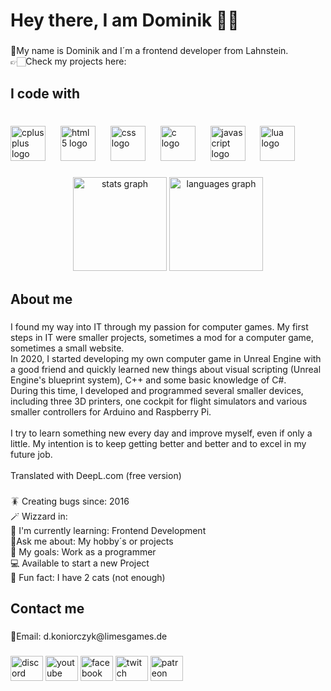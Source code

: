 <h1 align="left">Hey there, I am Dominik 👋🏻</h1>

###

<p align="left">📍My name is Dominik and I´m a frontend developer from Lahnstein.<br>👉🏻Check my projects here:</p>

###

<h2 align="left">I code with</h2>

###

<br clear="both">

<div align="left">
  <img src="https://cdn.jsdelivr.net/gh/devicons/devicon/icons/cplusplus/cplusplus-original.svg" height="56" alt="cplusplus logo"  />
  <img width="16" />
  <img src="https://cdn.jsdelivr.net/gh/devicons/devicon/icons/html5/html5-original.svg" height="56" alt="html5 logo"  />
  <img width="16" />
  <img src="https://cdn.jsdelivr.net/gh/devicons/devicon/icons/css3/css3-original.svg" height="56" alt="css logo"  />
  <img width="16" />
  <img src="https://cdn.jsdelivr.net/gh/devicons/devicon/icons/c/c-original.svg" height="56" alt="c logo"  />
  <img width="16" />
  <img src="https://cdn.jsdelivr.net/gh/devicons/devicon/icons/javascript/javascript-original.svg" height="56" alt="javascript logo"  />
  <img width="16" />
  <img src="https://cdn.jsdelivr.net/gh/devicons/devicon/icons/lua/lua-original.svg" height="56" alt="lua logo"  />
</div>

###

<div align="center">
  <img src="https://github-readme-stats.vercel.app/api?username=DominikKoniorczyk&hide_title=false&hide_rank=false&show_icons=true&include_all_commits=true&count_private=true&disable_animations=false&theme=dark&locale=en&hide_border=false&order=1" height="150" alt="stats graph"  />
  <img src="https://github-readme-stats.vercel.app/api/top-langs?username=DominikKoniorczyk&locale=en&hide_title=false&layout=compact&card_width=320&langs_count=5&theme=dark&hide_border=false&order=2" height="150" alt="languages graph"  />
</div>

###

<h2 align="left">About me</h2>

###

<p align="left">I found my way into IT through my passion for computer games. My first steps in IT were smaller projects, sometimes a mod for a computer game, sometimes a small website. <br>In 2020, I started developing my own computer game in Unreal Engine with a good friend and quickly learned new things about visual scripting (Unreal Engine's blueprint system), C++ and some basic knowledge of C#. <br>During this time, I developed and programmed several smaller devices, including three 3D printers, one cockpit for flight simulators and various smaller controllers for Arduino and Raspberry Pi.<br><br>I try to learn something new every day and improve myself, even if only a little. My intention is to keep getting better and better and to excel in my future job.<br><br>Translated with DeepL.com (free version)</p>

###

<p align="left">🪳 Creating bugs since: 2016<br>🪄 Wizzard in: <br>📖 I'm currently learning: Frontend Development <br>💬Ask me about: My hobby´s or projects<br>🎯 My goals: Work as a programmer <br>💻 Available to start a new Project<br>🎲 Fun fact: I have 2 cats (not enough)</p>

###

<h2 align="left">Contact me</h2>

###

<p align="left">📧Email: d.koniorczyk@limesgames.de</p>

###

<div align="left">
  <a style="text-decoration: none;" href="discord.gg/kBb3XXyTXM" target="_blank"><img src="https://raw.githubusercontent.com/maurodesouza/profile-readme-generator/master/src/assets/icons/social/discord/default.svg" width="52" height="40" alt="discord logo"/></a>
  <a style="text-decoration: none;" href="https://www.youtube.com/@Shelter_LimesGames" target="_blank"><img src="https://raw.githubusercontent.com/maurodesouza/profile-readme-generator/master/src/assets/icons/social/youtube/default.svg" width="52" height="40" alt="youtube logo"/></a>
  <a style="text-decoration: none;" href="https://www.facebook.com/share/19ZK4JykT1/?mibextid=wwXIfr" target="_blank"><img src="https://raw.githubusercontent.com/maurodesouza/profile-readme-generator/master/src/assets/icons/social/facebook/default.svg" width="52" height="40" alt="facebook logo"/></a>
  <a style="text-decoration: none;" href="https://www.twitch.tv/shelter_ceo_limesgames" target="_blank"><img src="https://raw.githubusercontent.com/maurodesouza/profile-readme-generator/master/src/assets/icons/social/twitch/default.svg" width="52" height="40" alt="twitch logo"/></a>
  <a style="text-decoration: none;" href="https://www.patreon.com/c/ShelterLimesGames" target="_blank"><img src="https://raw.githubusercontent.com/maurodesouza/profile-readme-generator/master/src/assets/icons/social/patreon/default.svg" width="52" height="40" alt="patreon logo"/></a>
</div>

###
